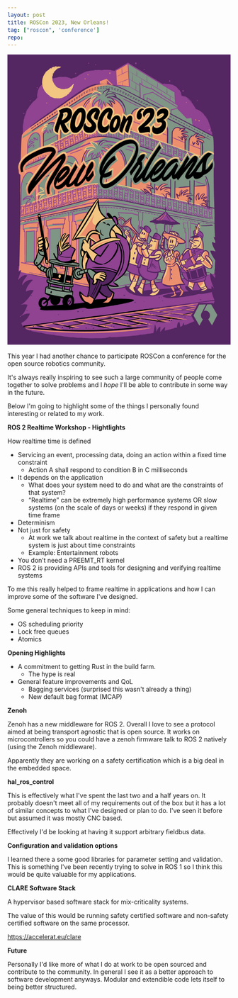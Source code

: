 ```yaml
---
layout: post
title: ROSCon 2023, New Orleans!
tag: ["roscon", 'conference']
repo: 
---
```


![image not found!](/assets/2023/10/21/ROSCon2023.jpg)

This year I had another chance to participate ROSCon a conference for the open source robotics community.

It's always really inspiring to see such a large community of people come together to solve problems and I *hope* I'll be able to contribute in some way in the future.

Below I'm going to highlight some of the things I personally found interesting or related to my work.

**ROS 2 Realtime Workshop - Hightlights**

How realtime time is defined

* Servicing an event, processing data, doing an action within a fixed time constraint
    * Action A shall respond to condition B in C milliseconds
* It depends on the application
    * What does your system need to do and what are the constraints of that system?
    * “Realtime” can be extremely high performance systems OR slow systems (on the scale of days or weeks) if they respond in given time frame
* Determinism
* Not just for safety
    * At work we talk about realtime in the context of safety but a realtime system is just about time constraints
    * Example: Entertainment robots
* You don’t need a PREEMT_RT kernel
* ROS 2 is providing APIs and tools for designing and verifying realtime systems

To me this really helped to frame realtime in applications and how I can improve some of the software I've designed.

Some general techniques to keep in mind:

* OS scheduling priority
* Lock free queues
* Atomics

**Opening Highlights**

* A commitment to getting Rust in the build farm.
    * The hype is real
* General feature improvements and QoL
    * Bagging services (surprised this wasn't already a thing)
    * New default bag format (MCAP)

**Zenoh**

Zenoh has a new middleware for ROS 2. Overall I love to see a protocol aimed at being transport agnostic that is open source. It works on microcontrollers so you could have a zenoh firmware talk to ROS 2 natively (using the Zenoh middleware).

Apparently they are working on a safety certification which is a big deal in the embedded space.

**hal_ros_control**

This is effectively what I've spent the last two and a half years on. It probably doesn't meet all of my requirements out of the box but it has a lot of similar concepts to what I've designed or plan to do. I've seen it before but assumed it was mostly CNC based.

Effectively I'd be looking at having it support arbitrary fieldbus data.

**Configuration and validation options**

I learned there a some good libraries for parameter setting and validation. This is something I've been recently trying to solve in ROS 1 so I think this would be quite valuable for my applications.

**CLARE Software Stack**

A hypervisor based software stack for mix-criticality systems.

The value of this would be running safety certified software and non-safety certified software on the same processor.

https://accelerat.eu/clare

**Future**

Personally I'd like more of what I do at work to be open sourced and contribute to the community. In general I see it as a better approach to software development anyways. Modular and extendible code lets itself to being better structured.
